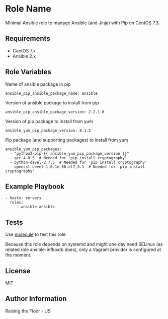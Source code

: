 Role Name
=========

Minimal Ansible role to manage Ansible (and Jinja) with Pip on CentOS 7.3.

Requirements
------------

 * CentOS 7.x
 * Ansible 2.x

Role Variables
--------------
Name of ansible package in pip

    ansible_pip_ansible_package_name: ansible

Version of ansible package to install from pip

    ansible_pip_ansible_package_version: 2.2.1.0

Version of pip package to install from yum

    ansible_yum_pip_package_version: 8.1.2

Pip package (and supporting packages) to install from yum

    ansible_yum_pip_packages:
      - "python2-pip-{{ ansible_yum_pip_package_version }}"
      - gcc-4.8.5  # Needed for 'pip install cryptography'
      - python-devel-2.7.5  # Needed for 'pip install cryptography'
      - openssl-devel-1.0.1e-60.el7_3.1  # Needed for 'pip install cryptography'

Example Playbook
----------------

    - hosts: servers
      roles:
         - ansible-ansible

Tests
-----

Use [molecule](https://github.com/metacloud/molecule) to test this role.

Because this role depends on systemd and might one day need SELinux (as related role ansible-influxdb does), only a Vagrant provider is configured at the moment.

License
-------

MIT

Author Information
------------------

Raising the Floor - US
